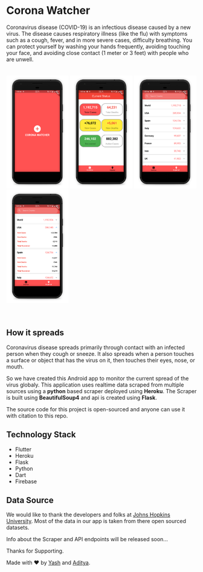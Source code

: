 # Corona Watcher
Coronavirus disease (COVID-19) is an infectious disease caused by a new virus.
The disease causes respiratory illness (like the flu) with symptoms such as a cough, fever, and in more severe cases, difficulty breathing. You can protect yourself by washing your hands frequently, avoiding touching your face, and avoiding close contact (1 meter or 3 feet) with people who are unwell.
<br>
<br>
<br>
<a href="random-assets/Phone-Screenshot-2.png"><img src="random-assets/Phone-Screenshot-2.png" alt="Phone-Screenshot-2" border="0" height ="300" width = "165"></a>
<a href="random-assets/Phone-Screenshot-3.png"><img src="random-assets/Phone-Screenshot-3.png" alt="Phone-Screenshot-3" border="0" height ="300" width = "165"></a>
<a href="random-assets/Phone-Screenshot-4.png"><img src="random-assets/Phone-Screenshot-4.png" alt="Phone-Screenshot-4" border="0" height ="300" width = "165"></a>
<a href="random-assets/Phone-Screenshot-5.png"><img src="random-assets/Phone-Screenshot-5.png" alt="Phone-Screenshot-5" border="0" height ="300" width = "165"></a>
<br>
<br>
<br>
## How it spreads
Coronavirus disease spreads primarily through contact with an infected person when they cough or sneeze. It also spreads when a person touches a surface or object that has the virus on it, then touches their eyes, nose, or mouth.

So we have created this Android app to monitor the current spread of the virus globaly. 
This application uses realtime data scraped from multiple sources using a **python** based scraper deployed using **Heroku**.
The Scraper is built using **BeautifulSoup4** and api is created using **Flask**.

The source code for this project is open-sourced and anyone can use it with citation to this repo.

## Technology Stack
* Flutter
* Heroku
* Flask
* Python
* Dart
* Firebase

## Data Source
We would like to thank the developers and folks at [Johns Hopkins University](https://coronavirus.jhu.edu/).
Most of the data in our app is taken from there open sourced datasets.

Info about the Scraper and API endpoints will be released soon...

Thanks for Supporting.

Made with :heart: by [Yash](https://yash-choudhary.github.io/) and [Aditya](https://github.com/adityajain25).
